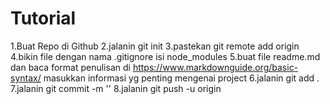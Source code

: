 # Tutorial

1.Buat Repo di Github
2.jalanin git init
3.pastekan git remote add origin <alamat repo>
4.bikin file dengan nama .gitignore isi node_modules
5.buat file readme.md dan baca format penulisan di https://www.markdownguide.org/basic-syntax/ masukkan informasi yg penting
mengenai project
6.jalanin git add .
7.jalanin git commit -m '<pesan>'
8.jalanin git push -u origin <branch>
